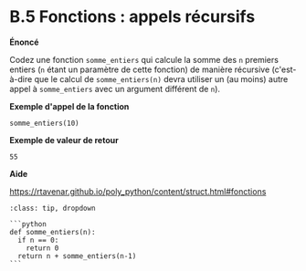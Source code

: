 # B.5 Fonctions : appels récursifs

**Énoncé**

Codez une fonction `somme_entiers` qui calcule la somme des `n` premiers entiers (`n` étant un paramètre de cette fonction) de manière récursive (c'est-à-dire que le calcul de `somme_entiers(n)` devra utiliser un (au moins) autre appel à `somme_entiers` avec un argument différent de `n`).

**Exemple d'appel de la fonction**

```
somme_entiers(10)
```

**Exemple de valeur de retour**

```
55
```

**Aide**

https://rtavenar.github.io/poly_python/content/struct.html#fonctions

<div id="pad"></div>
            <script>Pythonpad('pad', {'id': 'B.5', 'title': 'Testez votre solution ici', 'src': 'def somme_entiers(n):\n  # Codez votre fonction ici (et changez sa valeur de retour !)\n  return -1'})</script>


````{admonition} Cliquez ici pour voir la solution
:class: tip, dropdown

```python
def somme_entiers(n):
  if n == 0:
    return 0
  return n + somme_entiers(n-1)
```
````
